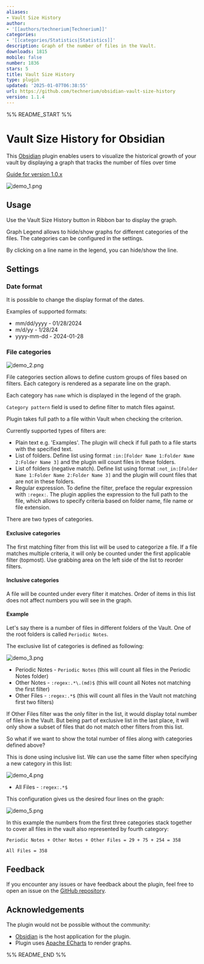 ```yaml
---
aliases:
- Vault Size History
author:
- '[[authors/technerium|Technerium]]'
categories:
- '[[categories/Statistics|Statistics]]'
description: Graph of the number of files in the Vault.
downloads: 1815
mobile: false
number: 1836
stars: 5
title: Vault Size History
type: plugin
updated: '2025-01-07T06:38:55'
url: https://github.com/technerium/obsidian-vault-size-history
version: 1.1.4
---
```


%% README_START %%

# Vault Size History for Obsidian

This [Obsidian](https://obsidian.md/) plugin enables users to visualize the historical growth of your vault by displaying a graph that tracks the number of files over time

[Guide for version 1.0.x](LegacyGuide.md)

![demo_1.png](https://raw.githubusercontent.com/technerium/obsidian-vault-size-history/HEAD/docs/demo_1.png)

## Usage

Use the Vault Size History button in Ribbon bar to display the graph.

Graph Legend allows to hide/show graphs for different categories of the files. The categories can be configured in the settings.

By clicking on a line name in the legend, you can hide/show the line.

## Settings

### Date format

It is possible to change the display format of the dates.

Examples of supported formats:

- mm/dd/yyyy - 01/28/2024
- m/d/yy - 1/28/24
- yyyy-mm-dd - 2024-01-28

### File categories

![demo_2.png](https://raw.githubusercontent.com/technerium/obsidian-vault-size-history/HEAD/docs/demo_2.png)

File categories section allows to define custom groups of files based on filters. Each category is rendered as a separate line on the graph.

Each category has `name` which is displayed in the legend of the graph.

`Category pattern` field is used to define filter to match files against.

Plugin takes full path to a file within Vault when checking the criterion.

Currently supported types of filters are:

- Plain text e.g. 'Examples'. The plugin will check if full path to a file starts with the specified text.
- List of folders. Define list using format `:in:[Folder Name 1:Folder Name 2:Folder Name 3]` and the plugin will count files in these folders.
- List of folders (negative match). Define list using format `:not_in:[Folder Name 1:Folder Name 2:Folder Name 3]` and the plugin will count files that are not in these folders.
- Regular expression. To define the filter, preface the regular expression with `:regex:`. The plugin applies the expression to the full path to the file, which allows to specify criteria based on folder name, file name or file extension.

There are two types of categories.

#### Exclusive categories

The first matching filter from this list will be used to categorize a file. If a file matches multiple criteria, it will only be counted under the first applicable filter
(topmost). Use grabbing area on the left side of the list to reorder filters.

#### Inclusive categories

A file will be counted under every filter it matches. Order of items in this list does not affect numbers you will see in the graph.

#### Example

Let's say there is a number of files in different folders of the Vault. One of the root folders is called `Periodic Notes`.

The exclusive list of categories is defined as following:

![demo_3.png](https://raw.githubusercontent.com/technerium/obsidian-vault-size-history/HEAD/docs/demo_3.png)

- Periodic Notes - `Periodic Notes` (this will count all files in the Periodic Notes folder)
- Other Notes - `:regex:.*\.(md)$` (this will count all Notes not matching the first filter)
- Other Files - `:regex:.*$` (this will count all files in the Vault not matching first two filters)

If Other Files filter was the only filter in the list, it would display total number of files in the Vault. But being part of exclusive list in the last place, it will only show a subset of files that do not match other filters from this list.

So what if we want to show the total number of files along with categories defined above? 

This is done using inclusive list. We can use the same filter when specifying a new category in this list:

![demo_4.png](https://raw.githubusercontent.com/technerium/obsidian-vault-size-history/HEAD/docs/demo_4.png)

- All Files - `:regex:.*$`

This configuration gives us the desired four lines on the graph:

![demo_5.png](https://raw.githubusercontent.com/technerium/obsidian-vault-size-history/HEAD/docs/demo_5.png)

In this example the numbers from the first three categories stack together to cover all files in the vault also represented by fourth category:

```
Periodic Notes + Other Notes + Other Files = 29 + 75 + 254 = 358

All Files = 358
```

## Feedback
If you encounter any issues or have feedback about the plugin, feel free to open an issue on the [GitHub repository](https://github.com/technerium/obsidian-vault-size-history).

## Acknowledgements

The plugin would not be possible without the community:

- [Obsidian](https://obsidian.md/) is the host application for the plugin.
- Plugin uses [Apache ECharts](https://echarts.apache.org) to render graphs.


%% README_END %%